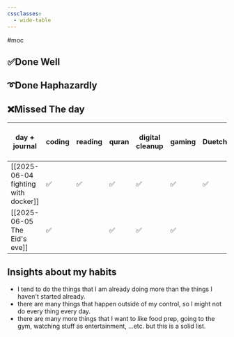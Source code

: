 ```yaml
---
cssclasses:
  - wide-table
---
```


#moc

## ✅Done Well

## ➰Done Haphazardly

## ❌Missed The day

| day + journal                       | coding | reading | quran | digital cleanup | gaming | Duetch | sharing | writing | move and go out |
| ----------------------------------- | ------ | ------- | ----- | --------------- | ------ | ------ | ------- | ------- | --------------- |
| [[2025-06-04 fighting with docker]] | ✅      | ✅       | ✅     | ✅               | ✅      | ✅      | ✅       |         |                 |
| [[2025-06-05 The Eid's eve]]        | ✅      |         | ✅     | ✅               | ✅      |        |         |         |                 |

## Insights about my habits

- I tend to do the things that I am already doing more than the things I haven't started already.
- there are many things that happen outside of my control, so I might not do every thing every day.
- there are many more things that I want to like food prep, going to the gym, watching stuff as entertainment, …etc. but this is a solid list.
